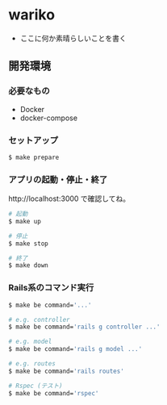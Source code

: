 # wariko

- ここに何か素晴らしいことを書く

## 開発環境

### 必要なもの

- Docker
- docker-compose

### セットアップ

```sh
$ make prepare
```

### アプリの起動・停止・終了

http://localhost:3000 で確認してね。

```sh
# 起動
$ make up

# 停止
$ make stop

# 終了
$ make down
```

### Rails系のコマンド実行

```sh
$ make be command='...'

# e.g. controller
$ make be command='rails g controller ...'

# e.g. model
$ make be command='rails g model ...'

# e.g. routes
$ make be command='rails routes'

# Rspec (テスト)
$ make be command='rspec'
```

